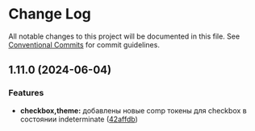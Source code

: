 # Change Log

All notable changes to this project will be documented in this file.
See [Conventional Commits](https://conventionalcommits.org) for commit guidelines.

## 1.11.0 (2024-06-04)


### Features

* **checkbox,theme:** добавлены новые comp токены для checkbox в состоянии indeterminate ([42affdb](#))
